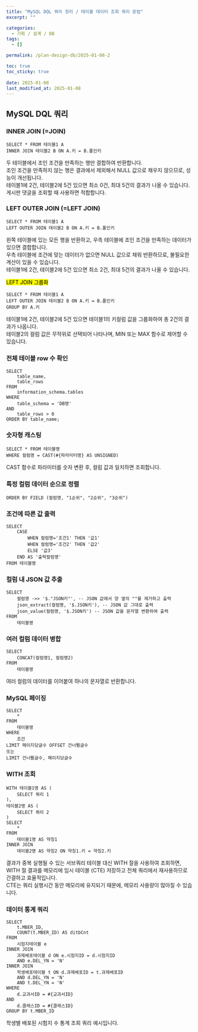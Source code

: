 ```yaml
---
title: "MySQL DQL 쿼리 정리 / 테이블 데이터 조회 쿼리 문법"
excerpt: ""

categories:
  - 기획 / 설계 / DB
tags:
  - []

permalink: /plan-design-db/2025-01-08-2

toc: true
toc_sticky: true
 
date: 2025-01-08
last_modified_at: 2025-01-08
---
```


## MySQL DQL 쿼리

### INNER JOIN (=JOIN)
```
SELECT * FROM 테이블1 A
INNER JOIN 테이블2 B ON A.키 = B.폴인키
```
두 테이블에서 조인 조건을 만족하는 행만 결합하여 반환합니다.  
조인 조건을 만족하지 않는 행은 결과에서 제외해서 NULL 값으로 채우지 않으므로, 성능이 개선됩니다.  
테이블1에 2건, 테이블2에 5건 있으면 최소 0건, 최대 5건의 결과가 나올 수 있습니다.  
게시판 댓글을 조회할 때 사용하면 적합합니다.

### LEFT OUTER JOIN (=LEFT JOIN)
```
SELECT * FROM 테이블1 A
LEFT OUTER JOIN 테이블2 B ON A.키 = B.폴인키
```
왼쪽 테이블에 있는 모든 행을 반환하고, 우측 테이블에 조인 조건을 만족하는 데이터가 있으면 결합합니다.  
우측 테이블에 조건에 맞는 데이터가 없으면 NULL 값으로 채워 반환하므로, 불필요한 계산이 있을 수 있습니다.  
테이블1에 2건, 테이블2에 5건 있으면 최소 2건, 최대 5건의 결과가 나올 수 있습니다.

<mark>LEFT JOIN 그룹화</mark>
```
SELECT * FROM 테이블1 A
LEFT OUTER JOIN 테이블2 B ON A.키 = B.폴인키
GROUP BY A.키
```
테이블1에 2건, 테이블2에 5건 있으면 테이블1의 키컬럼 값을 그룹화하여 총 2건의 결과가 나옵니다.  
테이블2의 컬럼 값은 무작위로 선택되어 나타나며, MIN 또는 MAX 함수로 제어할 수 있습니다.

### 전체 테이블 row 수 확인
```
SELECT 
	table_name, 
	table_rows
FROM
	information_schema.tables
WHERE
	table_schema = 'DB명'
AND
	table_rows > 0
ORDER BY table_name;
```

### 숫자형 캐스팅
```
SELECT * FROM 테이블명
WHERE 컬럼명 = CAST(#{파라미터명} AS UNSIGNED)
```
CAST 함수로 파라미터를 숫자 변환 후, 컬럼 값과 일치하면 조회합니다.

### 특정 컬럼 데이터 순으로 정렬
```
ORDER BY FIELD (컬럼명, "1순위", "2순위", "3순위")
```

### 조건에 따른 값 출력
```
SELECT
	CASE
		WHEN 컬럼명='조건1' THEN '값1'
		WHEN 컬럼명='조건2' THEN '값2'
		ELSE '값3'
	END AS '출력컬럼명'
FROM 테이블명
```

### 컬럼 내 JSON 값 추출
```
SELECT
	컬럼명 ->> '$."JSON키"', -- JSON 값에서 양 옆의 ""를 제거하고 출력
	json_extract(컬럼명, '$.JSON키'), -- JSON 값 그대로 출력
	json_value(컬럼명, '$.JSON키') -- JSON 값을 문자열 변환하여 출력
FROM
	테이블명
```

### 여러 컬럼 데이터 병합
```
SELECT
	CONCAT(컬럼명1, 컬럼명2)
FROM
	테이블명
```
여러 컬럼의 데이터를 이어붙여 하나의 문자열로 반환합니다.

### MySQL 페이징
```
SELECT
	*
FROM
	테이블명
WHERE
	조건
LIMIT 페이지당글수 OFFSET 건너뛸글수
또는
LIMIT 건너뛸글수, 페이지당글수
```

### WITH 조회
```
WITH 테이블1명 AS (
	SELECT 쿼리 1
),
테이블2명 AS (
	SELECT 쿼리 2
)
SELECT
	*
FROM
	테이블1명 AS 약칭1
INNER JOIN
	테이블2명 AS 약칭2 ON 약칭1.키 = 약칭2.키
```
결과가 중복 실행될 수 있는 서브쿼리 테이블 대신 WITH 절을 사용하여 조회하면,  
WITH 절 결과를 메모리에 임시 테이블 (CTE) 저장하고 전체 쿼리에서 재사용하므로 간결하고 효율적입니다.  
CTE는 쿼리 실행시간 동안 메모리에 유지되기 때문에, 메모리 사용량이 많아질 수 있습니다.

### 데이터 통계 쿼리
```
SELECT
	t.MBER_ID,
	COUNT(t.MBER_ID) AS ditbCnt
FROM
	시험지테이블 e
INNER JOIN
	과제배포테이블 d ON e.시험지ID = d.시험지ID
	AND e.DEL_YN = 'N'
INNER JOIN
	학생배포테이블 t ON d.과제배포ID = t.과제배포ID
	AND d.DEL_YN = 'N'
	AND t.DEL_YN = 'N'
WHERE 
	d.교과서ID = #{교과서ID}
AND
	d.클래스ID = #{클래스ID}
GROUP BY t.MBER_ID
```
학생별 배포된 시험지 수 통계 조회 쿼리 예시입니다.